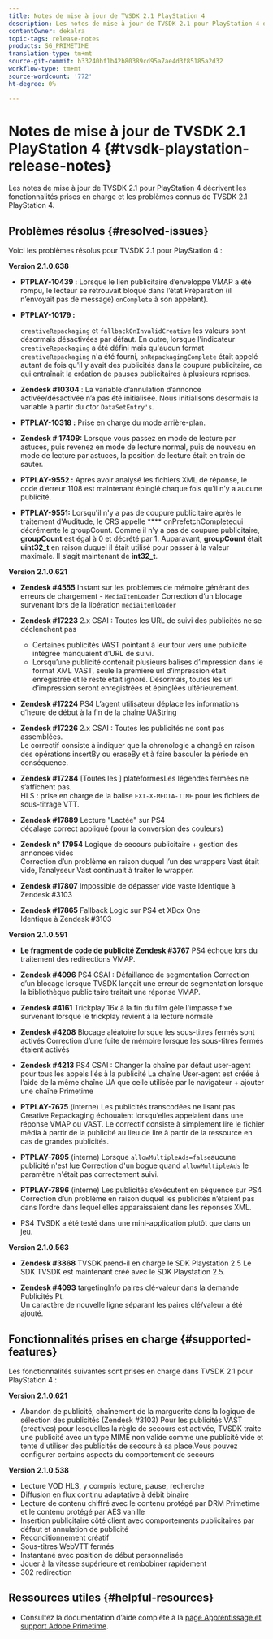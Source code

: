 ```yaml
---
title: Notes de mise à jour de TVSDK 2.1 PlayStation 4
description: Les notes de mise à jour de TVSDK 2.1 pour PlayStation 4 décrivent les fonctionnalités prises en charge et les problèmes connus de TVSDK 2.1 PlayStation 4.
contentOwner: dekalra
topic-tags: release-notes
products: SG_PRIMETIME
translation-type: tm+mt
source-git-commit: b33240bf1b42b80389cd95a7ae4d3f85185a2d32
workflow-type: tm+mt
source-wordcount: '772'
ht-degree: 0%

---
```



# Notes de mise à jour de TVSDK 2.1 PlayStation 4 {#tvsdk-playstation-release-notes}

Les notes de mise à jour de TVSDK 2.1 pour PlayStation 4 décrivent les fonctionnalités prises en charge et les problèmes connus de TVSDK 2.1 PlayStation 4.

## Problèmes résolus {#resolved-issues}

Voici les problèmes résolus pour TVSDK 2.1 pour PlayStation 4 :

**Version 2.1.0.638**

* **PTPLAY-10439 :**
Lorsque le lien publicitaire d’enveloppe VMAP a été rompu, le lecteur se retrouvait bloqué dans l’état Préparation (il n’envoyait pas de message) 
`onComplete` à son appelant).

* **PTPLAY-10179 :**

   `creativeRepackaging` et  `fallbackOnInvalidCreative` les valeurs sont désormais désactivées par défaut. En outre, lorsque l&#39;indicateur `creativeRepackaging` a été défini mais qu&#39;aucun format `creativeRepackaging` n&#39;a été fourni, `onRepackagingComplete` était appelé autant de fois qu&#39;il y avait des publicités dans la coupure publicitaire, ce qui entraînait la création de pauses publicitaires à plusieurs reprises.

* **Zendesk #10304** : La variable d’annulation d’annonce activée/désactivée n’a pas été initialisée. Nous initialisons désormais la variable à partir du ctor `DataSetEntry's`.

* **PTPLAY-10318 :**
Prise en charge du mode arrière-plan.
* **Zendesk # 17409:**
Lorsque vous passez en mode de lecture par astuces, puis revenez en mode de lecture normal, puis de nouveau en mode de lecture par astuces, la position de lecture était en train de sauter.
* **PTPLAY-9552 :**
Après avoir analysé les fichiers XML de réponse, le code d’erreur 1108 est maintenant épinglé chaque fois qu’il n’y a aucune publicité.
* **PTPLAY-9551:**
Lorsqu&#39;il n&#39;y a pas de coupure publicitaire après le traitement d&#39;Auditude, le CRS appelle 
**** onPrefetchCompletequi décrémente le groupCount. Comme il n’y a pas de coupure publicitaire, **groupCount** est égal à 0 et décrété par 1. Auparavant, **groupCount** était **uint32_t** en raison duquel il était utilisé pour passer à la valeur maximale. Il s’agit maintenant de **int32_t**.

**Version 2.1.0.621**

* **Zendesk #4555**
Instant sur les problèmes de mémoire générant des erreurs de chargement - 
`MediaItemLoader` Correction d’un blocage survenant lors de la libération  `mediaitemloader`

* **Zendesk #17223**
2.x CSAI : Toutes les URL de suivi des publicités ne se déclenchent pas
   * Certaines publicités VAST pointant à leur tour vers une publicité intégrée manquaient d’URL de suivi.
   * Lorsqu’une publicité contenait plusieurs balises d’impression dans le format XML VAST, seule la première url d’impression était enregistrée et le reste était ignoré. Désormais, toutes les url d’impression seront enregistrées et épinglées ultérieurement.
* **Zendesk #17224**
PS4 L’agent utilisateur déplace les informations d’heure de début à la fin de la chaîne UAString
* **Zendesk #17226**
2.x CSAI : Toutes les publicités ne sont pas assemblées.
\
   Le correctif consiste à indiquer que la chronologie a changé en raison des opérations insertBy ou eraseBy et à faire basculer la période en conséquence.

* **Zendesk #17284**
   [Toutes les ] plateformesLes légendes fermées ne s’affichent pas.\
   HLS : prise en charge de la balise `EXT-X-MEDIA-TIME` pour les fichiers de sous-titrage VTT.

* **Zendesk #17889**
Lecture &quot;Lactée&quot; sur PS4
\
   décalage correct appliqué (pour la conversion des couleurs)

* **Zendesk n° 17954**
Logique de secours publicitaire + gestion des annonces vides
\
   Correction d’un problème en raison duquel l’un des wrappers Vast était vide, l’analyseur Vast continuait à traiter le wrapper.

* **Zendesk #17807**
Impossible de dépasser vide vaste Identique à Zendesk #3103

* **Zendesk #17865**
Fallback Logic sur PS4 et XBox One
\
   Identique à Zendesk #3103

**Version 2.1.0.591**

* **Le fragment de code de publicité Zendesk #3767**
PS4 échoue lors du traitement des redirections VMAP.
* **Zendesk #4096**
PS4 CSAI : Défaillance de segmentation Correction d’un blocage lorsque TVSDK lançait une erreur de segmentation lorsque la bibliothèque publicitaire traitait une réponse VMAP.

* **Zendesk #4161**
Trickplay 16x à la fin du film gèle l&#39;impasse fixe survenant lorsque le trickplay revient à la lecture normale

* **Zendesk #4208**
Blocage aléatoire lorsque les sous-titres fermés sont activés Correction d’une fuite de mémoire lorsque les sous-titres fermés étaient activés

* **Zendesk #4213**
PS4 CSAI : Changer la chaîne par défaut user-agent pour tous les appels liés à la publicité La chaîne User-agent est créée à l’aide de la même chaîne UA que celle utilisée par le navigateur + ajouter une chaîne Primetime

* **PTPLAY-7675**  (interne) Les publicités transcodées ne lisant pas Creative Repackaging échouaient lorsqu’elles appelaient dans une réponse VMAP ou VAST. Le correctif consiste à simplement lire le fichier média à partir de la publicité au lieu de lire à partir de la ressource en cas de grandes publicités.

* **PTPLAY-7895** (interne) Lorsque  `allowMultipleAds=false`aucune publicité n&#39;est lue Correction d&#39;un bogue quand  `allowMultipleAds` le paramètre n&#39;était pas correctement suivi.

* **PTPLAY-7896**  (interne) Les publicités s’exécutent en séquence sur PS4 Correction d’un problème en raison duquel les publicités n’étaient pas dans l’ordre dans lequel elles apparaissaient dans les réponses XML.

* PS4 TVSDK a été testé dans une mini-application plutôt que dans un jeu.

**Version 2.1.0.563**

* **Zendesk #3868**
TVSDK prend-il en charge le SDK Playstation 2.5 Le SDK TVSDK est maintenant créé avec le SDK Playstation 2.5.

* **Zendesk #4093**
targetingInfo paires clé-valeur dans la demande Publicités Pt.
\
   Un caractère de nouvelle ligne séparant les paires clé/valeur a été ajouté.

## Fonctionnalités prises en charge {#supported-features}

Les fonctionnalités suivantes sont prises en charge dans TVSDK 2.1 pour PlayStation 4 :

**Version 2.1.0.621**

* Abandon de publicité, chaînement de la marguerite dans la logique de sélection des publicités (Zendesk #3103)
Pour les publicités VAST (créatives) pour lesquelles la règle de secours est activée, TVSDK traite une publicité avec un type MIME non valide comme une publicité vide et tente d&#39;utiliser des publicités de secours à sa place.Vous pouvez configurer certains aspects du comportement de secours

**Version 2.1.0.538**

* Lecture VOD HLS, y compris lecture, pause, recherche
* Diffusion en flux continu adaptative à débit binaire
* Lecture de contenu chiffré avec le contenu protégé par DRM Primetime et le contenu protégé par AES vanille
* Insertion publicitaire côté client avec comportements publicitaires par défaut et annulation de publicité
* Reconditionnement créatif
* Sous-titres WebVTT fermés
* Instantané avec position de début personnalisée
* Jouer à la vitesse supérieure et rembobiner rapidement
* 302 redirection

## Ressources utiles {#helpful-resources}

* Consultez la documentation d’aide complète à la [page Apprentissage et support Adobe Primetime](https://helpx.adobe.com/support/primetime.html).